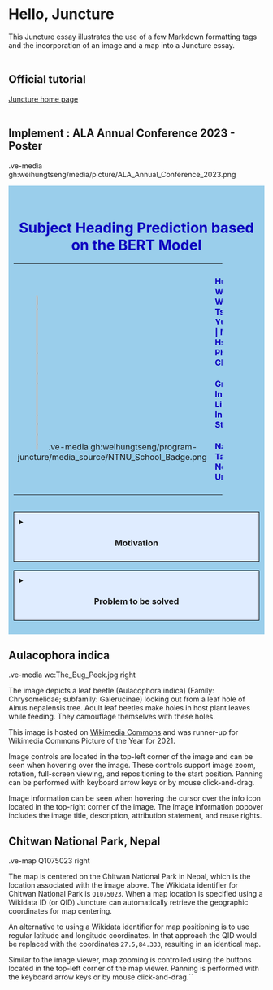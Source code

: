 # Hello, Juncture

This Juncture essay illustrates the use of a few Markdown formatting tags and the incorporation of an image and a map into a Juncture essay.
<br><br>

## Official tutorial
[Juncture home page](https://www.juncture-digital.org/)
<br><br>

## Implement : ALA Annual Conference 2023 - Poster
<style>
    .textColor1 {
        color: #0D00C0;
    }
    
    .pictureSize1 {
        object-fit: cover;
        width: 20%;
        height: 20%;
    }
    
    table th, td {
        border: 0;
    }
</style>

.ve-media gh:weihungtseng/media/picture/ALA_Annual_Conference_2023.png

<!--
<div style="padding: 10px; background-color: #FFCE9C;">
-->
<div style="padding: 10px; background-color: #9ACEEB;">
    <br>
    <h1 style="text-align: center;"><span class="textColor1">Subject Heading Prediction based on the BERT Model</span></h1>
    <table style="width: 85%;" align="center">
        <!--
        <tr>
              <th>Header 1</th>
              <th>Header 2</th>
              <th>Header 3</th>
        </tr>
        -->
        <tr>
              <td style="width: 15%; height: 10%" align="center" valign="center">
                  <img src="gh:./media_source/NTNU_School_Badge.png" alt="NTNU School Badge" width=10% height=10%>
                  <ve-media anno-base="None/None/" src="gh:NTNU_School_Badge.png"></ve-media>
.ve-media gh:weihungtseng/program-juncture/media_source/NTNU_School_Badge.png
              </td>
              <td>
                  <h4 style="text-align: left;"><span class="textColor1">Huei-Yu Wang   |   Wei-Hung Tseng   |   Yu-Hao Lai   |   Ming-Hsin Phoebe Chiu</span></h4>
                  <h4 style="text-align: left;"><span class="textColor1">Graduate Institute Of Library & Information Studies</span></h4>
                  <h4 style="text-align: left;"><span class="textColor1">National Taiwan Normal University</span></h4>
              </td>
        </tr>
    </table>
    <br>
    <details style="border: 1px solid #000; padding: 10px; background-color: #DFECFF;">
        <summary><h3 style="text-align: center;">Motivation</h3></summary>
        <p style="border: 1px solid #000; padding: 10px; background-color: #EEF5FF;">Cataloging is an essential part of the mission of the libraries, as the collection serves as a carrier of knowledge, so the users can effectively retrieve and utilize this knowledge. Automatic classification technologies have been introduced to the library technical services to enhance efficiency and improve inconsistency in cataloging.
    </details>
    <br>
    <details style="border: 1px solid #000; padding: 10px; background-color: #DFECFF;">
        <summary><h3 style="text-align: center;">Problem to be solved</h3></summary>
        <p style="border: 1px solid #000; padding: 10px; background-color: #EEF5FF;">To address the actual cataloging needs and problems in libraries, this study used 620,217 titles from the National Taiwan Normal University Library as experiment datasets and trained with the BERT distilbert-base-multilingual-cased model on different combinations of call number, titles, and authors’ data to make multiple subject cataloging predictions in both Chinese and English languages.
    </details>
    <br>
    <!--example-->
    <ve-media anno-base="None/None/" caption="Dynamic image" left src="wc:The_Bug_Peek.jpg"></ve-media>
</div>



## Aulacophora indica

.ve-media wc:The_Bug_Peek.jpg right

The image depicts a leaf beetle (Aulacophora indica) (Family: Chrysomelidae; subfamily: Galerucinae) looking out from a leaf hole of Alnus nepalensis tree. Adult leaf beetles make holes in host plant leaves while feeding. They camouflage themselves with these holes.

This image is hosted on [Wikimedia Commons](https://commons.wikimedia.org/wiki/File:The_Bug_Peek.jpg) and was runner-up for Wikimedia Commons Picture of the Year for 2021.

Image controls are located in the top-left corner of the image and can be seen when hovering over the image.  These controls support image zoom, rotation, full-screen viewing, and repositioning to the start position.  Panning can be performed with keyboard arrow keys or by mouse click-and-drag.

Image information can be seen when hovering the cursor over the info icon located in the top-right corner of the image.  The Image information popover includes the image title, description, attribution statement, and reuse rights.

## Chitwan National Park, Nepal

.ve-map Q1075023 right

The map is centered on the Chitwan National Park in Nepal, which is the location associated with the image above.  The Wikidata identifier for Chitwan National Park is `Q1075023`.  When a map location is specified using a Wikidata ID (or QID) Juncture can automatically retrieve the geographic coordinates for map centering.

An alternative to using a Wikidata identifier for map positioning is to use regular latitude and longitude coordinates.  In that approach the QID would be replaced with the coordinates `27.5,84.333`, resulting in an identical map.

Similar to the image viewer, map zooming is controlled using the buttons located in the top-left corner of the map viewer.  Panning is performed with the keyboard arrow keys or by mouse click-and-drag.``